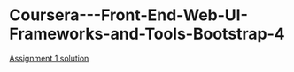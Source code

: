 # Coursera---Front-End-Web-UI-Frameworks-and-Tools-Bootstrap-4

<a href="https://balwantsinghmnit.github.io/Coursera---Front-End-Web-UI-Frameworks-and-Tools-Bootstrap-4/aboutus.html">Assignment 1 solution</a>
